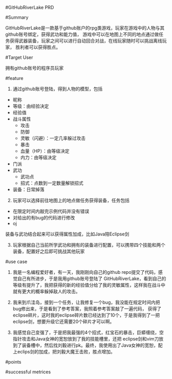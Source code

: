 ﻿#GitHubRiverLake PRD

#Summary

GitHubRiverLake是一款基于github账户的rpg类游戏，玩家在游戏中的人物与其github账号绑定，获得武功和能力值，
游戏中可以在地图上不同的地点通过做任务获得武器装备，玩家之间可以进行自动回合对战，在线玩家随时可以挑战离线玩家，
胜利者可以获得胜点。

#Target User

拥有github账号的程序员玩家

#feature

1. 通过github账号登陆，得到人物的模型，包括

+ 昵称
+ 等级：由经验决定
+ 经验值
+ 战斗属性
  + 攻击
  + 防御
  + 灵敏（闪避）：一定几率躲过攻击
  + 暴击
  + 血量（HP）：由等级决定
  + 内力：由等级决定
+ 门派
+ 武功
  + 武功点
  + 招式：点数到一定数量解锁招式
+ 装备：日常掉落

2. 玩家可以选择前往地图上的地点做任务获得装备，任务包括

+ 在限定时间内敲完示例代码并没有错误
+ 对给出的有bug的代码进行修改
+ oj

装备与武功结合起来可以获得属性加成，比如Java陪Eclipse剑

3. 玩家根据自己当前所学武功和拥有的装备进行配置，可以携带四个技能和两个装备，配置好之后即可挑战其他玩家

#use case

1. 我是一名编程爱好者，有一天，我刚刚向自己的github repo提交了代码，感觉自己有所进步，于是我用github账号登陆了
GitHubRiverLake，看到自己的等级有提升了，我把获得的新的经验值分给了我的灵敏属性，这样我在战斗中就有更大的概率躲掉敌人的攻击。

2. 我来到爪洼岛，接到一个任务，让我修复一个bug，我没能在规定时间内把bug修出来，于是看到了参考答案，我照着参考答案敲了一遍代码，
获得了eclipse碎片，这时我的eclipse碎片数已经达到了10个，于是我得到了一把eclipse剑，想要升级它还需要20个碎片才可以啊。

3. 我感觉自己变强了，于是把我最强的4个招式，红宝石的暴击，巨蟒缠绕，空指针攻击和Java女神的宽恕放到了我的技能槽里，还把
eclipse剑和vim刀放到了装备槽中，然后找刘毅进行pk。最终，我使用出了Java女神的宽恕，配上eclips剑的加成，把刘毅大魔王击败，胜点增加。

#points

#successful metrices